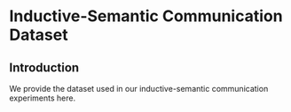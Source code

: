 # Inductive-Semantic Communication Dataset

## Introduction

We provide the dataset used in our inductive-semantic communication experiments here.
